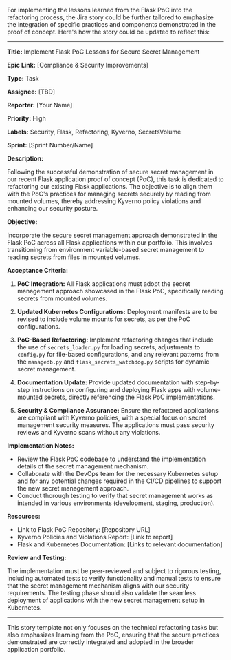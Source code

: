 For implementing the lessons learned from the Flask PoC into the refactoring process, the Jira story could be further tailored to emphasize the integration of specific practices and components demonstrated in the proof of concept. Here's how the story could be updated to reflect this:

---

**Title:** Implement Flask PoC Lessons for Secure Secret Management

**Epic Link:** [Compliance & Security Improvements]

**Type:** Task

**Assignee:** [TBD]

**Reporter:** [Your Name]

**Priority:** High

**Labels:** Security, Flask, Refactoring, Kyverno, SecretsVolume

**Sprint:** [Sprint Number/Name]

**Description:**

Following the successful demonstration of secure secret management in our recent Flask application proof of concept (PoC), this task is dedicated to refactoring our existing Flask applications. The objective is to align them with the PoC's practices for managing secrets securely by reading from mounted volumes, thereby addressing Kyverno policy violations and enhancing our security posture.

**Objective:**

Incorporate the secure secret management approach demonstrated in the Flask PoC across all Flask applications within our portfolio. This involves transitioning from environment variable-based secret management to reading secrets from files in mounted volumes.

**Acceptance Criteria:**

1. **PoC Integration:** All Flask applications must adopt the secret management approach showcased in the Flask PoC, specifically reading secrets from mounted volumes.
   
2. **Updated Kubernetes Configurations:** Deployment manifests are to be revised to include volume mounts for secrets, as per the PoC configurations.
   
3. **PoC-Based Refactoring:** Implement refactoring changes that include the use of `secrets_loader.py` for loading secrets, adjustments to `config.py` for file-based configurations, and any relevant patterns from the `managedb.py` and `flask_secrets_watchdog.py` scripts for dynamic secret management.
   
4. **Documentation Update:** Provide updated documentation with step-by-step instructions on configuring and deploying Flask apps with volume-mounted secrets, directly referencing the Flask PoC implementations.
   
5. **Security & Compliance Assurance:** Ensure the refactored applications are compliant with Kyverno policies, with a special focus on secret management security measures. The applications must pass security reviews and Kyverno scans without any violations.

**Implementation Notes:**

- Review the Flask PoC codebase to understand the implementation details of the secret management mechanism.
- Collaborate with the DevOps team for the necessary Kubernetes setup and for any potential changes required in the CI/CD pipelines to support the new secret management approach.
- Conduct thorough testing to verify that secret management works as intended in various environments (development, staging, production).

**Resources:**

- Link to Flask PoC Repository: [Repository URL]
- Kyverno Policies and Violations Report: [Link to report]
- Flask and Kubernetes Documentation: [Links to relevant documentation]

**Review and Testing:**

The implementation must be peer-reviewed and subject to rigorous testing, including automated tests to verify functionality and manual tests to ensure that the secret management mechanism aligns with our security requirements. The testing phase should also validate the seamless deployment of applications with the new secret management setup in Kubernetes.

---

This story template not only focuses on the technical refactoring tasks but also emphasizes learning from the PoC, ensuring that the secure practices demonstrated are correctly integrated and adopted in the broader application portfolio.
